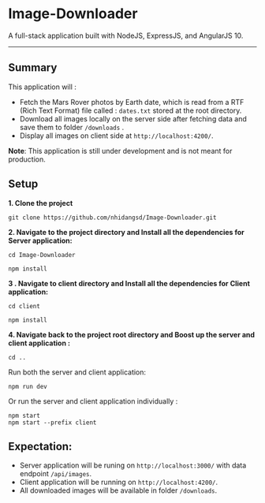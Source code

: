 # Image-Downloader

A full-stack application built with NodeJS, ExpressJS, and AngularJS 10.

---
## Summary

This application will :
- Fetch the Mars Rover photos by Earth date, which is read from a RTF (Rich Text Format) file called : `dates.txt` stored at the root directory. 
- Download all images locally on the server side after fetching data and save them to folder `/downloads` .
- Display all images on client side at `http://localhost:4200/`.

**Note**: This application is still under development and is not meant for production.

## Setup

**1. Clone the project**
```
git clone https://github.com/nhidangsd/Image-Downloader.git
```

**2. Navigate to the project directory and Install all the dependencies for Server application:**
```
cd Image-Downloader
```
```
npm install
```

**3 . Navigate to client directory and Install all the dependencies for Client application:**
```
cd client
```
```
npm install
```
**4. Navigate back to the project root directory and Boost up the server and client application :**
```
cd ..
```
Run both the server and client application:
```
npm run dev
```
Or run the server and client application individually :
```
npm start
npm start --prefix client
```

## Expectation:

- Server application will be runing on `http://localhost:3000/` with data endpoint `/api/images`.
- Client application will be running on `http://localhost:4200/`.
- All downloaded images will be available in folder `/downloads`.
